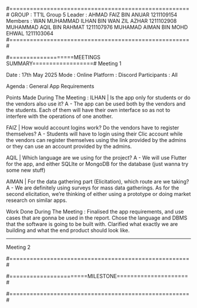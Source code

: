 #=====================================================#
GROUP   : TT1L Group 5
Leader  : AHMAD FAIZ BIN ANUAR 1211109154 
Members : WAN MUHAMMAD ILHAN BIN WAN ZIL AZHAR 1211102908
          MUHAMMAD AQIL BIN RAHMAT 1211107976
          MUHAMAD AIMAN BIN MOHD EHWAL 1211103064
#=====================================================#

#===================MEETINGS SUMMARY==================#
Meeting 1

Date : 17th May 2025
Mode : Online
Platform : Discord
Participants : All 

Agenda : General App Requirements

Points Made During The Meeting : 
ILHAN | Is the app only for students or do the vendors also use it?
A  - The app can be used both by the vendors and the students. Each of them will have their own interface so as not to interfere with the operations of one another.

FAIZ | How would account logins work? Do the vendors have to register themselves?
A -  Students will have to login using their Clic account while the vendors can register themselves using the link provided by the admins or they can use an account provided by the admins.

AQIL | Which language are we using for the project? 
A - We will use Flutter for the app, and either SQLIte or MongoDB for the database (just wanna try some new stuff)

AIMAN | For the data gathering part (Elicitation), which route are we taking?
A - We are definitely using surveys for mass data gatherings. As for the second elicitation, we’re thinking of either using a prototype or doing market research on similar apps.

Work Done During The Meeting : 
Finalised the app requirements, and use cases that are gonna be used in the report. Chose the language and DBMS that the software is going to be built with. Clarified what exactly we are building and what the end product should look like.
**********************************************************
Meeting 2


#=====================================================#

#=======================MILESTONE=====================#

#=====================================================#
